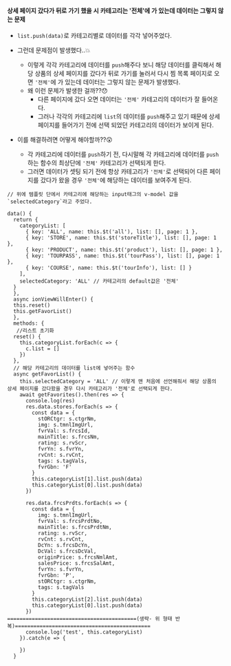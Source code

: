 #### 상세 페이지 갔다가 뒤로 가기 했을 시 카테고리는 '전체'에 가 있는데 데이터는 그렇지 않는 문제
+ `list.push(data)`로 카테고리별로 데이터를 각각 넣어주었다.
+ 그런데 문제점이 발생했다..💥
  + 이렇게 각각 카테고리에 데이터를 `push`해주다 보니 해당 데이터를 클릭해서 해당 상품의 상세 페이지를 갔다가 뒤로 가기를 눌러서 다시 찜 목록 페이지로 오면 `'전체'`에 가 있는데 데이터는 그렇지 않는 문제가 발생했다.
  + 왜 이런 문제가 발생한 걸까??😯
    + 다른 페이지에 갔다 오면 데이터는 `'전체'` 카테고리의 데이터가 잘 들어온다.
    + 그러나 각각의 카테고리에 `list`의 데이터를 `push`해주고 있기 때문에 상세 페이지를 들어가기 전에 선택 되었던 카테고리의 데이터가 보이게 된다.

+ 이를 해결하려면 어떻게 해야할까??😲
  + 각 카테고리에 데이터를 `push`하기 전, 다시말해 각 카테고리에 데이터를 `push`하는 함수의 최상단에 `'전체'` 카테고리가 선택되게 한다.
  + 그러면 데이터가 셋팅 되기 전에 항상 카테고리가 `'전체'`로 선택되어 다른 페이지를 갔다가 왔을 경우 `'전체'`에 해당하는 데이터를 보여주게 된다.

```node
// 위에 템플릿 단에서 카테고리에 해당하는 input태그의 v-model 값을 `selectedCategory`라고 주었다.

data() {
  return {
    categoryList: [
      { key: 'ALL', name: this.$t('all'), list: [], page: 1 },
      { key: 'STORE', name: this.$t('storeTitle'), list: [], page: 1 },
      { key: 'PRODUCT', name: this.$t('product'), list: [], page: 1 },
      { key: 'TOURPASS', name: this.$t('tourPass'), list: [], page: 1 },
      { key: 'COURSE', name: this.$t('tourInfo'), list: [] }
    ],
    selectedCategory: 'ALL' // 카테고리의 default값은 '전체'
  }
  },
  async ionViewWillEnter() {
  this.reset()
  this.getFavorList()
  },
  methods: {
   //리스트 초기화
  reset() {
    this.categoryList.forEach(c => {
      c.list = []
    })
  },
  // 해당 카테고리의 데이터를 list에 넣어주는 함수
  async getFavorList() {
    this.selectedCategory = 'ALL' // 이렇게 맨 처음에 선언해줘서 해당 상품의 상세 페이지를 갔다왔을 경우 다시 카테고리가 '전체'로 선택되게 한다.
    await getFavorites().then(res => {
      console.log(res)
      res.data.stores.forEach(s => {
        const data = {
          stORCtgr: s.ctgrNm,
          img: s.tmnlImgUrl,
          fvrVal: s.frcsId,
          mainTitle: s.frcsNm,
          rating: s.rvScr,
          fvrYn: s.fvrYn,
          rvCnt: s.rvCnt,
          tags: s.tagVals,
          fvrGbn: 'F'
        }
        this.categoryList[1].list.push(data)
        this.categoryList[0].list.push(data)
      })

      res.data.frcsPrdts.forEach(s => {
        const data = {
          img: s.tmnlImgUrl,
          fvrVal: s.frcsPrdtNo,
          mainTitle: s.frcsPrdtNm,
          rating: s.rvScr,
          rvCnt: s.rvCnt,
          DcYn: s.frcsDcYn,
          DcVal: s.frcsDcVal,
          originPrice: s.frcsNmlAmt,
          salesPrice: s.frcsSalAmt,
          fvrYn: s.fvrYn,
          fvrGbn: 'P',
          stORCtgr: s.ctgrNm,
          tags: s.tagVals
        }
        this.categoryList[2].list.push(data)
        this.categoryList[0].list.push(data)
      })
==========================================(생략- 위 형태 반복)============================================
      console.log('test', this.categoryList)
    }).catch(e => {

    })
  }
```
